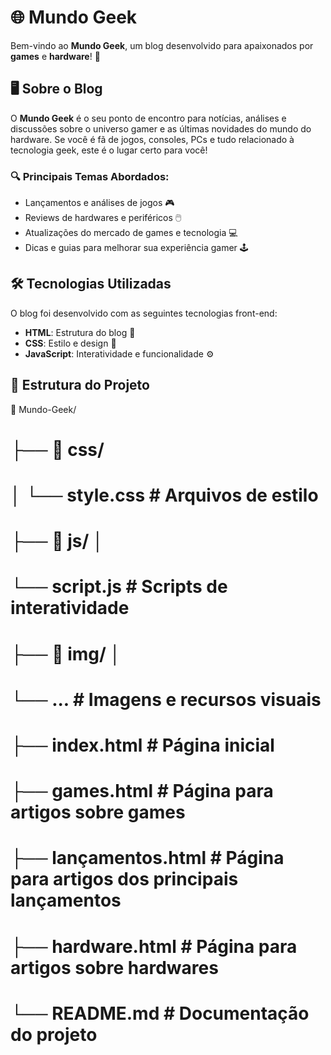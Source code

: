 # 🌐 Mundo Geek

Bem-vindo ao **Mundo Geek**, um blog desenvolvido para apaixonados por **games** e **hardware**! 🚀

## 🖥️ Sobre o Blog

O **Mundo Geek** é o seu ponto de encontro para notícias, análises e discussões sobre o universo gamer e as últimas novidades do mundo do hardware. Se você é fã de jogos, consoles, PCs e tudo relacionado à tecnologia geek, este é o lugar certo para você!

### 🔍 Principais Temas Abordados:
- Lançamentos e análises de jogos 🎮
- Reviews de hardwares e periféricos 🖱️
- Atualizações do mercado de games e tecnologia 💻
- Dicas e guias para melhorar sua experiência gamer 🕹️

## 🛠️ Tecnologias Utilizadas

O blog foi desenvolvido com as seguintes tecnologias front-end:
- **HTML**: Estrutura do blog 📄
- **CSS**: Estilo e design 💅
- **JavaScript**: Interatividade e funcionalidade ⚙️

## 📂 Estrutura do Projeto

📁 Mundo-Geek/ 
# ├── 📂 css/ 
# │ └── style.css # Arquivos de estilo 
# ├── 📂 js/ │ 
#   └── script.js # Scripts de interatividade 
# ├── 📂 img/ │ 
#   └── ... # Imagens e recursos visuais 
# ├── index.html # Página inicial 
# ├── games.html # Página para artigos sobre games
# ├── lançamentos.html # Página para artigos dos principais lançamentos 
# ├── hardware.html # Página para artigos sobre hardwares 
# └── README.md # Documentação do projeto
